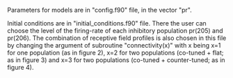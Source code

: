 Parameters for models are in "config.f90" file, in the vector "pr".

Initial conditions are in "initial_conditions.f90" file. There the user can choose the level of the firing-rate of each inhibitory population pr(205) and pr(206). The combination of receptive field profiles is also chosen in this file by changing the argument of subroutine "connectivity(x)" with x being x=1 for one population (as in figure 2), x=2 for two populations (co-tuned + flat; as in figure 3) and x=3 for two populations (co-tuned + counter-tuned; as in figure 4).
